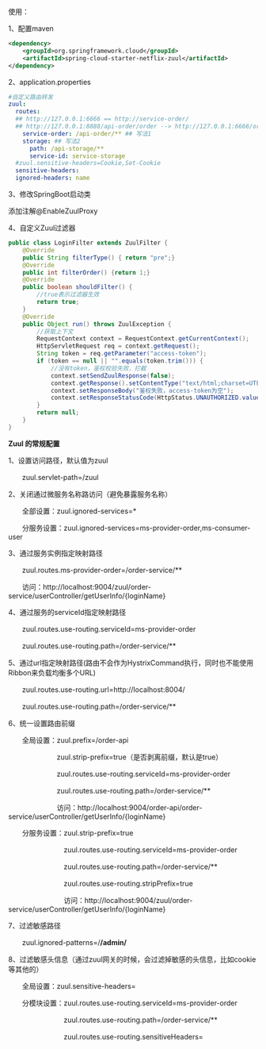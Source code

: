 使用：

1、配置maven

```xml
<dependency> 
    <groupId>org.springframework.cloud</groupId> 
    <artifactId>spring-cloud-starter-netflix-zuul</artifactId> 
</dependency>
```

2、application.properties

```yml
#自定义路由转发
zuul:
  routes:
  ## http://127.0.0.1:6666 == http://service-order/
  ## http://127.0.0.1:8888/api-order/order --> http://127.0.0.1:6666/order --> http://127.0.0.1:6666/storage
    service-order: /api-order/** ## 写法1
    storage: ## 写法2
      path: /api-storage/**
      service-id: service-storage
  #zuul.sensitive-headers=Cookie,Set-Cookie
  sensitive-headers:
  ignored-headers: name
```

3、修改SpringBoot启动类

添加注解@EnableZuulProxy 

4、自定义Zuul过滤器

```java
public class LoginFilter extends ZuulFilter {
    @Override
    public String filterType() { return "pre";}
    @Override
    public int filterOrder() {return 1;}
    @Override
    public boolean shouldFilter() {
        //true表示过滤器生效
        return true;
    }
    @Override
    public Object run() throws ZuulException {
        //获取上下文
        RequestContext context = RequestContext.getCurrentContext();
        HttpServletRequest req = context.getRequest();
        String token = req.getParameter("access-token");
        if (token == null || "".equals(token.trim())) {
            //没有token，鉴权校验失败，拦截
            context.setSendZuulResponse(false);
            context.getResponse().setContentType("text/html;charset=UTF-8");
            context.setResponseBody("鉴权失败，access-token为空");
            context.setResponseStatusCode(HttpStatus.UNAUTHORIZED.value());
        }
        return null;
    }
}
```



**Zuul 的常规配置**

1、设置访问路径，默认值为zuul 

　　zuul.servlet-path=/zuul

2、关闭通过微服务名称路访问（避免暴露服务名称）

　　全部设置：zuul.ignored-services=* 

　　分服务设置：zuul.ignored-services=ms-provider-order,ms-consumer-user

3、通过服务实例指定映射路径

　　zuul.routes.ms-provider-order=/order-service/**

　　访问：http://localhost:9004/zuul/order-service/userController/getUserInfo/{loginName}

4、通过服务的serviceId指定映射路径

　　zuul.routes.use-routing.serviceId=ms-provider-order

　　zuul.routes.use-routing.path=/order-service/**

5、通过url指定映射路径(路由不会作为HystrixCommand执行，同时也不能使用Ribbon来负载均衡多个URL)

　　zuul.routes.use-routing.url=http://localhost:8004/

　　zuul.routes.use-routing.path=/order-service/**

6、统一设置路由前缀

　　全局设置：zuul.prefix=/order-api

　　　　　　　zuul.strip-prefix=true（是否剥离前缀，默认是true）

　　　　　　　zuul.routes.use-routing.serviceId=ms-provider-order

　　　　　　　zuul.routes.use-routing.path=/order-service/**

　　　　　　　访问：http://localhost:9004/order-api/order-service/userController/getUserInfo/{loginName}

　　分服务设置：zuul.strip-prefix=true

　　　　　　　　zuul.routes.use-routing.serviceId=ms-provider-order

　　　　　　　　zuul.routes.use-routing.path=/order-service/**

　　　　　　　　zuul.routes.use-routing.stripPrefix=true

　　　　　　　　访问：http://localhost:9004/zuul/order-service/userController/getUserInfo/{loginName}

7、过滤敏感路径

　　zuul.ignored-patterns=/**/admin/**

8、过滤敏感头信息（通过zuul网关的时候，会过滤掉敏感的头信息，比如cookie等其他的）

　　全局设置：zuul.sensitive-headers=

　　分模块设置：zuul.routes.use-routing.serviceId=ms-provider-order

　　　　　　　　zuul.routes.use-routing.path=/order-service/**

　　　　　　　　zuul.routes.use-routing.sensitiveHeaders=